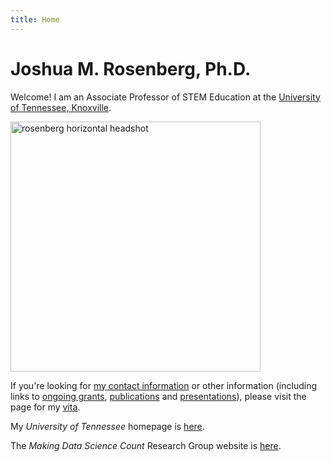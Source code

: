 ```yaml
---
title: Home
---
```


# Joshua M. Rosenberg, Ph.D.

Welcome! I am an Associate Professor of STEM Education at the [University of Tennessee, Knoxville](http://utk.edu/). 

<img src="images/rosenberg-horizontal-utk-2024.jpeg" alt="rosenberg horizontal headshot" style="width: 400px;">

If you're looking for [my contact information](/about/#contact-information) or other information (including links to [ongoing grants](/about/#grants,-fellowships,-and-awards), [publications](/about/#publications) and [presentations](/about/#presentations)), please visit the page for my [vita](/about/).

My *University of Tennessee* homepage is [here](https://tpte.utk.edu/people/joshua-rosenberg-phd/).

The *Making Data Science Count* Research Group website is [here](https://makingdatasciencecount.com).
